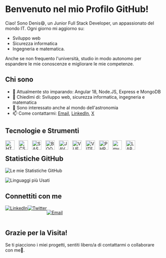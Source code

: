 # Benvenuto nel mio Profilo GitHub!

Ciao! Sono Denis😄, un Junior Full Stack Developer, un appassionato del mondo IT. 
Ogni giorno mi aggiorno su: 
- Sviluppo web
- Sicurezza informatica
- Ingegneria e matematica.

Anche se non frequento l'università, studio in modo autonomo per espandere le mie conoscenze e migliorare le mie competenze.

## Chi sono

- 🌱 Attualmente sto imparando: Angular 18, Node.JS, Express e MongoDB
- 💬 Chiedimi di: Sviluppo web, sicurezza informatica, ingegneria e matematica
- 🔭 Sono interessato anche al mondo dell'astronomia
- 📫 Come contattarmi: [Email](#email), [LinkedIn](#linkedin), [X](#x)

## Tecnologie e Strumenti

<img src="https://cdn.jsdelivr.net/gh/devicons/devicon@latest/icons/html5/html5-original.svg" alt="HTML" align="left" width="30px" style="padding-right:10px;">
<img src="https://cdn.jsdelivr.net/gh/devicons/devicon@latest/icons/css3/css3-original.svg" alt="CSS" align="left" width="30px" style="padding-right:10px;">
<img src="https://cdn.jsdelivr.net/gh/devicons/devicon@latest/icons/sass/sass-original.svg" alt="SASS" align="left" width="30px" style="padding-right:10px;">
<img src="https://cdn.jsdelivr.net/gh/devicons/devicon@latest/icons/bootstrap/bootstrap-original-wordmark.svg" alt="BOOTSTRAP" align="left" width="30px" style="padding-right:10px;">
<img src="https://cdn.jsdelivr.net/gh/devicons/devicon@latest/icons/javascript/javascript-original.svg" alt="JAVASCRIPT" align="left" width="30px" style="padding-right:10px;">
<img src="https://cdn.jsdelivr.net/gh/devicons/devicon@latest/icons/vuejs/vuejs-original.svg" alt="VUE.JS" align="left" width="30px" style="padding-right:10px;">
<img src="https://cdn.jsdelivr.net/gh/devicons/devicon@latest/icons/vitejs/vitejs-original.svg" alt="VITE" align="left" width="30px" style="padding-right:10px;">
<img src="https://cdn.jsdelivr.net/gh/devicons/devicon@latest/icons/php/php-original.svg" alt="PHP" align="left" width="30px" style="padding-right:10px;">
<img src="https://cdn.jsdelivr.net/gh/devicons/devicon@latest/icons/mysql/mysql-original.svg" alt="mySQL" align="left" width="30px" style="padding-right:10px;">
<img src="https://cdn.jsdelivr.net/gh/devicons/devicon@latest/icons/laravel/laravel-original.svg" alt="LARAVEL" align="left" width="30px" style="padding-right:10px;">

<br>

## Statistiche GitHub

![Le mie Statistiche GitHub](https://github-readme-stats.vercel.app/api?username=Denis-Turbatu&theme=dracula&show_icons=true)

![Linguaggi più Usati](https://github-readme-stats.vercel.app/api/top-langs/?username=Denis-Turbatu&theme=dracula&hide_progress=true)

## Connettiti con me

<div style="display:flex">
  <a href="https://www.linkedin.com/in/denis-turbatu-573388303/" target="_blank">
  <img src="https://img.shields.io/badge/LinkedIn-0077B5?style=for-the-badge&logo=linkedin&logoColor=white" alt="LinkedIn">
</a>

<a href="https://x.com/d_turbatu" target="_blank">
  <img src="https://img.shields.io/badge/Twitter-000000?style=for-the-badge&logo=X&logoColor=white" alt="Twitter">
</a>

[![Email](https://img.shields.io/badge/Email-D14836?style=for-the-badge&logo=gmail&logoColor=white)](mailto:turbatudenis34@gmail.com)
</div>


## Grazie per la Visita!

Se ti piacciono i miei progetti, sentiti libero/a di contattarmi o collaborare con me👋​.
